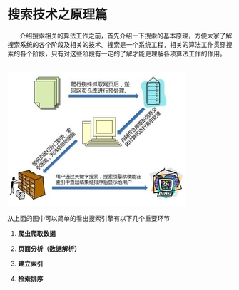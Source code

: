# 搜索技术之原理篇

&nbsp;&nbsp;&nbsp;&nbsp;&nbsp;&nbsp;&nbsp;介绍搜索相关的算法工作之前，首先介绍一下搜索的基本原理，方便大家了解搜索系统的各个阶段及相关的技术。搜索是一个系统工程，相关的算法工作贯穿搜索的各个阶段，只有对这些阶段有一定的了解才能更理解各项算法工作的作用。


&nbsp;&nbsp;&nbsp;&nbsp;&nbsp;&nbsp;&nbsp;&nbsp;&nbsp;&nbsp;&nbsp;&nbsp;&nbsp;&nbsp;&nbsp;&nbsp;&nbsp;&nbsp;&nbsp;&nbsp;&nbsp;&nbsp;&nbsp;&nbsp;&nbsp;&nbsp;&nbsp;&nbsp;&nbsp;&nbsp;&nbsp;&nbsp;&nbsp;&nbsp;&nbsp;![搜索引擎原理](/assets/搜索引擎原理.jpg)


从上面的图中可以简单的看出搜索引擎有以下几个重要环节

1. **爬虫爬取数据**

2. **页面分析（数据解析）**

3. **建立索引**

4. **检索排序**

